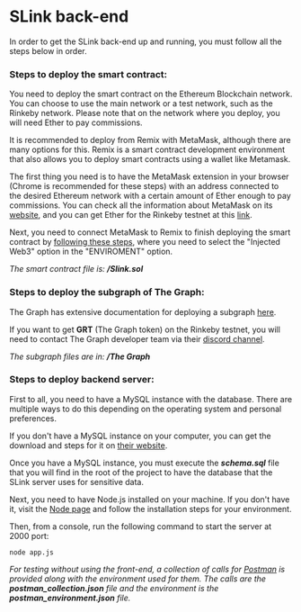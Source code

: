 # SLink back-end
In order to get the SLink back-end up and running, you must follow all the steps below in order.

### Steps to deploy the smart contract:

You need to deploy the smart contract on the Ethereum Blockchain network. You can choose to use the main network or a test network, such as the Rinkeby network. Please note that on the network where you deploy, you will need Ether to pay commissions.

It is recommended to deploy from Remix with MetaMask, although there are many options for this. Remix is a smart contract development environment that also allows you to deploy smart contracts using a wallet like Metamask.

The first thing you need is to have the MetaMask extension in your browser (Chrome is recommended for these steps) with an address connected to the desired Ethereum network with a certain amount of Ether enough to pay commissions. You can check all the information about MetaMask on its [website](https://metamask.io/), and you can get Ether for the Rinkeby testnet at this [link](https://faucets.chain.link/).

Next, you need to connect MetaMask to Remix to finish deploying the smart contract by [following these steps](https://remix-ide.readthedocs.io/en/latest/create_deploy.html), where you need to select the "Injected Web3" option in the "ENVIROMENT" option.

*The smart contract file is: **/Slink.sol***

### Steps to deploy the subgraph of The Graph:

The Graph has extensive documentation for deploying a subgraph [here](https://thegraph.com/docs/en/developer/quick-start/).

If you want to get **GRT** (The Graph token) on the Rinkeby testnet, you will need to contact The Graph developer team via their [discord channel](https://discord.gg/vtvv7FP).

*The subgraph files are in: **/The Graph***

### Steps to deploy backend server:
First to all, you need to have a MySQL instance with the database. There are multiple ways to do this depending on the operating system and personal preferences.

If you don't have a MySQL instance on your computer, you can get the download and steps for it on [their website](https://www.mysql.com/downloads/).

Once you have a MySQL instance, you must execute the ***schema.sql*** file that you will find in the root of the project to have the database that the SLink server uses for sensitive data.

Next, you need to have Node.js installed on your machine. If you don't have it, visit the [Node page](https://nodejs.org/) and follow the installation steps for your environment.

Then, from a console, run the following command to start the server at 2000 port:
```
node app.js
```
*For testing without using the front-end, a collection of calls for [Postman](https://www.postman.com/) is provided along with the environment used for them. The calls are the **postman_collection.json** file and the environment is the **postman_environment.json** file.*
